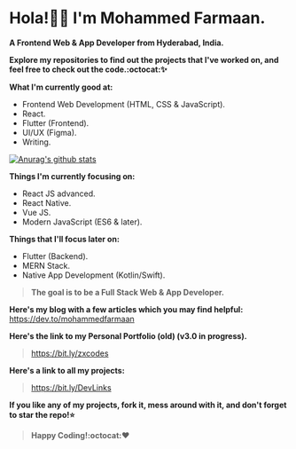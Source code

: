 # Hola!👋🏻 I'm Mohammed Farmaan.
**A Frontend Web & App Developer from Hyderabad, India.**

**Explore my repositories to find out the projects that I've worked on, and feel free to check out the code.:octocat::sparkles:**

**What I'm currently good at:**
* Frontend Web Development (HTML, CSS & JavaScript).
* React.
* Flutter (Frontend).
* UI/UX (Figma).
* Writing.

[![Anurag's github stats](https://github-readme-stats.vercel.app/api?username=zxcodes&show_icons=true&theme=radical)](https://github.com/anuraghazra/github-readme-stats)

**Things I'm currently focusing on:**
* React JS advanced.
* React Native.
* Vue JS.
* Modern JavaScript (ES6 & later).

**Things that I'll focus later on:**
* Flutter (Backend).
* MERN Stack.
* Native App Development (Kotlin/Swift).

>**The goal is to be a Full Stack Web & App Developer.**

**Here's my blog with a few articles which you may find helpful:**
https://dev.to/mohammedfarmaan

**Here's the link to my Personal Portfolio (old) (v3.0 in progress).** 
>https://bit.ly/zxcodes

**Here's a link to all my projects:**
>https://bit.ly/DevLinks

**If you like any of my projects, fork it, mess around with it, and don't forget to star the repo!:star:**
>**Happy Coding!:octocat::heart:**

